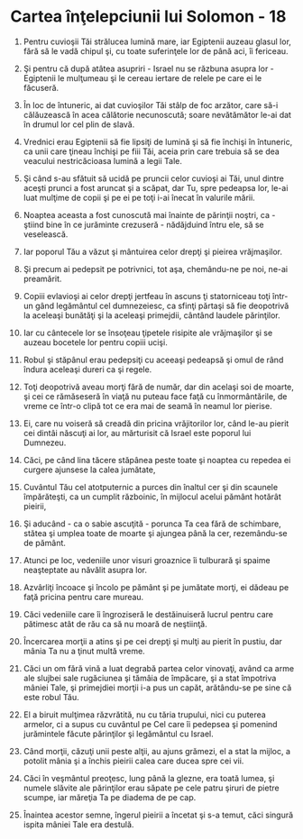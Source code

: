 # Cartea &#238;n&#355;elepciunii lui Solomon - 18

1. Pentru cuvioşii Tăi strălucea lumină mare, iar Egiptenii auzeau glasul lor, fără să le vadă chipul şi, cu toate suferinţele lor de până aci, îi fericeau. 

2. Şi pentru că după atâtea asupriri - Israel nu se răzbuna asupra lor - Egiptenii le mulţumeau şi le cereau iertare de relele pe care ei le făcuseră. 

3. În loc de întuneric, ai dat cuvioşilor Tăi stâlp de foc arzător, care să-i călăuzească în acea călătorie necunoscută; soare nevătămător le-ai dat în drumul lor cel plin de slavă. 

4. Vrednici erau Egiptenii să fie lipsiţi de lumină şi să fie închişi în întuneric, ca unii care ţineau închişi pe fiii Tăi, aceia prin care trebuia să se dea veacului nestricăcioasa lumină a legii Tale. 

5. Şi când s-au sfătuit să ucidă pe pruncii celor cuvioşi ai Tăi, unul dintre aceşti prunci a fost aruncat şi a scăpat, dar Tu, spre pedeapsa lor, le-ai luat mulţime de copii şi pe ei pe toţi i-ai înecat în valurile mării. 

6. Noaptea aceasta a fost cunoscută mai înainte de părinţii noştri, ca - ştiind bine în ce jurăminte crezuseră - nădăjduind întru ele, să se veselească. 

7. Iar poporul Tău a văzut şi mântuirea celor drepţi şi pieirea vrăjmaşilor. 

8. Şi precum ai pedepsit pe potrivnici, tot aşa, chemându-ne pe noi, ne-ai preamărit. 

9. Copiii evlavioşi ai celor drepţi jertfeau în ascuns ţi statorniceau toţi într-un gând legământul cel dumnezeiesc, ca sfinţi părtaşi să fie deopotrivă la aceleaşi bunătăţi şi la aceleaşi primejdii, cântând laudele părinţilor. 

10. Iar cu cântecele lor se însoţeau ţipetele risipite ale vrăjmaşilor şi se auzeau bocetele lor pentru copiii ucişi. 

11. Robul şi stăpânul erau pedepsiţi cu aceeaşi pedeapsă şi omul de rând îndura aceleaşi dureri ca şi regele. 

12. Toţi deopotrivă aveau morţi fără de număr, dar din acelaşi soi de moarte, şi cei ce rămăseseră în viaţă nu puteau face faţă cu înmormântările, de vreme ce într-o clipă tot ce era mai de seamă în neamul lor pierise. 

13. Ei, care nu voiseră să creadă din pricina vrăjitorilor lor, când le-au pierit cei dintâi născuţi ai lor, au mărturisit că Israel este poporul lui Dumnezeu. 

14. Căci, pe când lina tăcere stăpânea peste toate şi noaptea cu repedea ei curgere ajunsese la calea jumătate, 

15. Cuvântul Tău cel atotputernic a purces din înaltul cer şi din scaunele împărăteşti, ca un cumplit războinic, în mijlocul acelui pământ hotărât pieirii, 

16. Şi aducând - ca o sabie ascuţită - porunca Ta cea fără de schimbare, stătea şi umplea toate de moarte şi ajungea până la cer, rezemându-se de pământ. 

17. Atunci pe loc, vedeniile unor visuri groaznice îi tulburară şi spaime neaşteptate au năvălit asupra lor. 

18. Azvârliţi încoace şi încolo pe pământ şi pe jumătate morţi, ei dădeau pe faţă pricina pentru care mureau. 

19. Căci vedeniile care îi îngroziseră le destăinuiseră lucrul pentru care pătimesc atât de rău ca să nu moară de neştiinţă. 

20. Încercarea morţii a atins şi pe cei drepţi şi mulţi au pierit în pustiu, dar mânia Ta nu a ţinut multă vreme. 

21. Căci un om fără vină a luat degrabă partea celor vinovaţi, având ca arme ale slujbei sale rugăciunea şi tămâia de împăcare, şi a stat împotriva mâniei Tale, şi primejdiei morţii i-a pus un capăt, arătându-se pe sine că este robul Tău. 

22. El a biruit mulţimea răzvrătită, nu cu tăria trupului, nici cu puterea armelor, ci a supus cu cuvântul pe Cel care îi pedepsea şi pomenind jurămintele făcute părinţilor şi legământul cu Israel. 

23. Când morţii, căzuţi unii peste alţii, au ajuns grămezi, el a stat la mijloc, a potolit mânia şi a închis pieirii calea care ducea spre cei vii. 

24. Căci în veşmântul preoţesc, lung până la glezne, era toată lumea, şi numele slăvite ale părinţilor erau săpate pe cele patru şiruri de pietre scumpe, iar măreţia Ta pe diadema de pe cap. 

25. Înaintea acestor semne, îngerul pieirii a încetat şi s-a temut, căci singură ispita mâniei Tale era destulă. 

